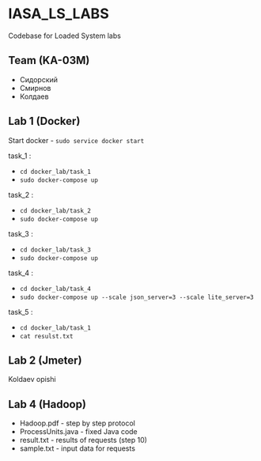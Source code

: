 # IASA_LS_LABS
Codebase for Loaded System labs

## Team (KA-03M)
- Сидорский
- Смирнов
- Колдаев

## Lab 1 (Docker)

Start docker - `sudo service docker start`

task_1 :
- `cd docker_lab/task_1`
- `sudo docker-compose up`

task_2 :
- `cd docker_lab/task_2`
- `sudo docker-compose up`

task_3 :
- `cd docker_lab/task_3`
- `sudo docker-compose up`

task_4 :
- `cd docker_lab/task_4`
- `sudo docker-compose up --scale json_server=3 --scale lite_server=3`

task_5 :
- `cd docker_lab/task_1`
- `cat resulst.txt`

## Lab 2 (Jmeter)

Koldaev opishi

## Lab 4 (Hadoop)

- Hadoop.pdf - step by step protocol
- ProcessUnits.java - fixed Java code
- result.txt - results of requests (step 10)
- sample.txt - input data for requests 
